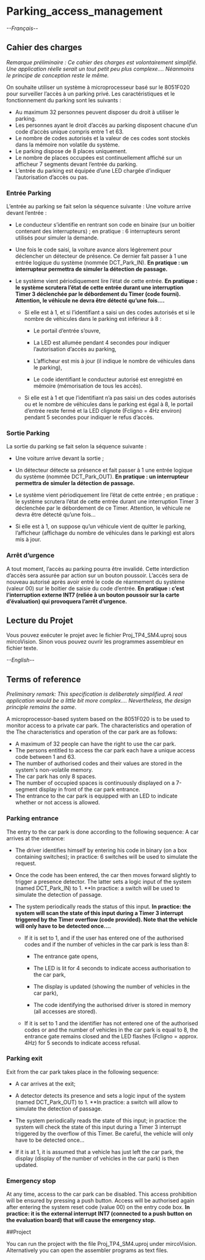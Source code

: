 # Parking_access_management


*--Français--*

## Cahier des charges
*Remarque préliminaire : Ce cahier des charges est volontairement simplifié. Une application réelle serait un tout petit peu plus complexe….  Néanmoins le principe de conception reste le même.*

On souhaite utiliser un système à microprocesseur basé sur le 8051F020 pour surveiller l’accès à un parking privé. Les caractéristiques et le
fonctionnement du parking sont les suivants :
  - Au maximum 32 personnes peuvent disposer du droit à utiliser le parking.
  - Les personnes ayant le droit d’accès au parking disposent chacune d’un code d’accès unique compris entre 1 et 63.
  - Le nombre de codes autorisés et la valeur de ces codes sont stockés dans la mémoire non volatile du système.
  - Le parking dispose de 8 places uniquement.
  - Le nombre de places occupées est continuellement affiché sur un afficheur 7 segments devant l’entrée du parking.
  - L’entrée du parking est équipée d’une LED chargée d’indiquer l’autorisation d’accès ou pas.

### Entrée Parking

L’entrée au parking se fait selon la séquence suivante :
Une voiture arrive devant l’entrée :
  - Le conducteur s’identifie en rentrant son code en binaire (sur un boitier contenant des interrupteurs) ; en pratique : 6 interrupteurs seront utilisés pour simuler la  demande.
  
  - Une fois le code saisi, la voiture avance alors légèrement pour déclencher un détecteur de présence. Ce dernier fait passer à 1 une entrée logique du système (nommée       DCT_Park_IN). **En pratique : un interrupteur permettra de simuler la détection de passage.**
  
  - Le système vient périodiquement lire l’état de cette entrée. **En pratique : le système scrutera l’état de cette entrée durant une interruption Timer 3 déclenchée par le débordement du Timer (code fourni). Attention, le véhicule ne devra être détecté qu’une fois….**

    - Si elle est à 1, et si l’identifiant a saisi un des codes autorisés et si le nombre de véhicules dans le parking est inférieur à 8 :
      - Le portail d’entrée s’ouvre,  

      - La LED est allumée pendant 4 secondes pour indiquer l’autorisation d’accès au parking,  

      - L’afficheur est mis à jour (il indique le nombre de véhicules dans le parking),

      - Le code identifiant le conducteur autorisé est enregistré en mémoire (mémorisation de tous les accès).

    - Si elle est à 1 et que l’identifiant n’a pas saisi un des codes autorisés ou et le nombre de véhicules dans le parking est égal à 8, le portail d’entrée reste fermé et la LED clignote (Fcligno = 4Hz environ) pendant 5 secondes pour indiquer le refus d’accès.

### Sortie Parking 
 
La sortie du parking se fait selon la séquence suivante :

  - Une voiture arrive devant la sortie ;

  - Un détecteur détecte sa présence et fait passer à 1 une entrée logique du système (nommée DCT_Park_OUT). **En pratique : un interrupteur permettra de simuler la détection de passage.**

  - Le système vient périodiquement lire l’état de cette entrée ; en pratique : le système scrutera l’état de cette entrée durant une interruption Timer 3 déclenchée par le débordement de ce Timer. Attention, le véhicule ne devra être détecté qu’une fois…

  - Si elle est à 1, on suppose qu’un véhicule vient de quitter le parking, l’afficheur (affichage du nombre de véhicules dans le parking) est alors mis à jour.

### Arrêt d’urgence

A tout moment, l’accès au parking pourra être invalidé. Cette interdiction d’accès sera assurée par action sur un bouton poussoir. L’accès sera de nouveau autorisé après avoir entré le code de réarmement du système (valeur 00) sur le boitier de saisie du code d’entrée. **En pratique : c’est l’interruption externe INT7 (reliée à un bouton poussoir sur la carte d’évaluation) qui provoquera l’arrêt d’urgence.**

## Lecture du Projet

Vous pouvez exécuter le projet avec le fichier Proj_TP4_SM4.uproj sous mircoVision. Sinon vous pouvez ouvrir les programmes assembleur en fichier texte.

*--English--*

## Terms of reference
*Preliminary remark: This specification is deliberately simplified. A real application would be a little bit more complex....  Nevertheless, the design principle remains the same*.

A microprocessor-based system based on the 8051F020 is to be used to monitor access to a private car park. The characteristics and operation of the
The characteristics and operation of the car park are as follows:
  - A maximum of 32 people can have the right to use the car park.
  - The persons entitled to access the car park each have a unique access code between 1 and 63.
  - The number of authorised codes and their values are stored in the system's non-volatile memory.
  - The car park has only 8 spaces.
  - The number of occupied spaces is continuously displayed on a 7-segment display in front of the car park entrance.
  - The entrance to the car park is equipped with an LED to indicate whether or not access is allowed.

### Parking entrance

The entry to the car park is done according to the following sequence:
A car arrives at the entrance:
  - The driver identifies himself by entering his code in binary (on a box containing switches); in practice: 6 switches will be used to simulate the request.
  
  - Once the code has been entered, the car then moves forward slightly to trigger a presence detector. The latter sets a logic input of the system (named DCT_Park_IN) to 1. **In practice: a switch will be used to simulate the detection of passage.
  
  - The system periodically reads the status of this input. **In practice: the system will scan the state of this input during a Timer 3 interrupt triggered by the Timer overflow (code provided). Note that the vehicle will only have to be detected once....**

    - If it is set to 1, and if the user has entered one of the authorised codes and if the number of vehicles in the car park is less than 8:
      - The entrance gate opens,  

      - The LED is lit for 4 seconds to indicate access authorisation to the car park,  

      - The display is updated (showing the number of vehicles in the car park),

      - The code identifying the authorised driver is stored in memory (all accesses are stored).

    - If it is set to 1 and the identifier has not entered one of the authorised codes or and the number of vehicles in the car park is equal to 8, the entrance gate remains closed and the LED flashes (Fcligno = approx. 4Hz) for 5 seconds to indicate access refusal.

### Parking exit 
 
Exit from the car park takes place in the following sequence:

  - A car arrives at the exit;

  - A detector detects its presence and sets a logic input of the system (named DCT_Park_OUT) to 1. **In practice: a switch will allow to simulate the detection of passage.

  - The system periodically reads the state of this input; in practice: the system will check the state of this input during a Timer 3 interrupt triggered by the overflow of this Timer. Be careful, the vehicle will only have to be detected once...

  - If it is at 1, it is assumed that a vehicle has just left the car park, the display (display of the number of vehicles in the car park) is then updated.

### Emergency stop

At any time, access to the car park can be disabled. This access prohibition will be ensured by pressing a push button. Access will be authorised again after entering the system reset code (value 00) on the entry code box. **In practice: it is the external interrupt INT7 (connected to a push button on the evaluation board) that will cause the emergency stop.**


##Project

You can run the project with the file Proj_TP4_SM4.uproj under mircoVision. Alternatively you can open the assembler programs as text files.
